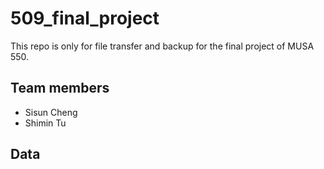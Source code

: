 # 509_final_project
This repo is only for file transfer and backup for the final project of MUSA 550.

## Team members

 - Sisun Cheng
 - Shimin Tu

## Data

